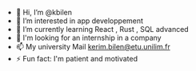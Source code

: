 - 👋 Hi, I’m @kbilen
- 👀 I’m interested in app developpement
- 🌱 I’m currently learning React , Rust , SQL advanced
- 💞️ I'm looking for an internship in a company
- 📫 My university Mail kerim.bilen@etu.unilim.fr
- ⚡ Fun fact: I'm patient and motivated

